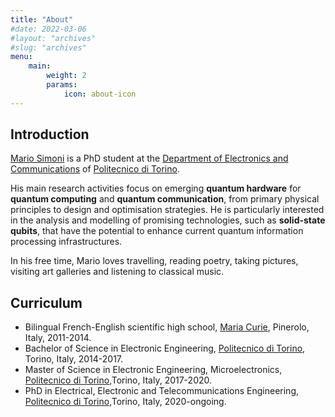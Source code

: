```yaml
---
title: "About"
#date: 2022-03-06
#layout: "archives"
#slug: "archives"
menu:
    main:
        weight: 2
        params: 
            icon: about-icon
---
```

## Introduction

[Mario Simoni](https://www.polito.it/en/staff?p=mario.simoni) is a PhD student at the [Department of Electronics and Communications](https://www.det.polito.it/en) of [Politecnico di Torino](https://www.polito.it/en).

His main research activities focus on emerging **quantum hardware** for **quantum computing** and **quantum communication**, from primary physical principles to design and optimisation strategies.  He is particularly interested in the analysis and modelling of promising technologies, such as **solid-state qubits**, that have the potential to enhance current quantum information processing infrastructures. 

In his free time, Mario loves travelling, reading poetry, taking pictures, visiting art galleries and listening to classical music.

## Curriculum 

* Bilingual French-English scientific high school, [Maria Curie](https://www.curiepinerolo.edu.it/), Pinerolo, Italy, 2011-2014.
* Bachelor of Science in Electronic Engineering, [Politecnico di Torino](https://www.polito.it/en), Torino, Italy, 2014-2017. 
* Master of Science in Electronic Engineering, Microelectronics, [Politecnico di Torino](https://www.polito.it/en),Torino, Italy, 2017-2020. 
* PhD in Electrical, Electronic and Telecommunications Engineering, [Politecnico di Torino](https://www.polito.it/en),Torino, Italy, 2020-ongoing.